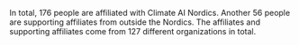 In total, 176 people are affiliated with Climate AI Nordics. Another 56 people are supporting affiliates from outside the Nordics. The affiliates and supporting affiliates come from 127 different organizations in total.
